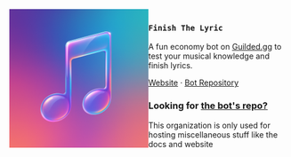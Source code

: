 <img src="./logo.png" align="left" width="250"/>

### `Finish The Lyric`

A fun economy bot on [Guilded.gg](https://guilded.gg) to test your musical knowledge and finish lyrics.

<a href="https://finish-the-lyric.vercel.app">Website</a> ·
<a href="https://github.com/myferr/finish-the-lyric">Bot Repository</a>

### Looking for [the bot's repo?](https://github.com/myferr/finish-the-lyric)
This organization is only used for hosting miscellaneous stuff like the docs and website
